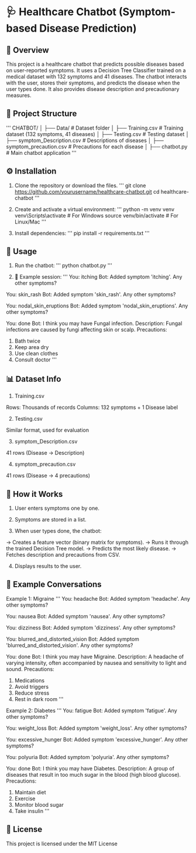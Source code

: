 # 🩺 Healthcare Chatbot (Symptom-based Disease Prediction)


## 📌 Overview

This project is a healthcare chatbot that predicts possible diseases based on user-reported symptoms.
It uses a Decision Tree Classifier trained on a medical dataset with 132 symptoms and 41 diseases.
The chatbot interacts with the user, stores their symptoms, and predicts the disease when the user types done.
It also provides disease description and precautionary measures.


## 📂 Project Structure
'''
CHATBOT/
│
├── Data/                        # Dataset folder
│   ├── Training.csv             # Training dataset (132 symptoms, 41 diseases)
│   ├── Testing.csv              # Testing dataset
│   ├── symptom_Description.csv  # Descriptions of diseases
│   ├── symptom_precaution.csv   # Precautions for each disease
│
├── chatbot.py                   # Main chatbot application
'''


## ⚙️ Installation

1. Clone the repository or download the files.
'''
git clone https://github.com/yourusername/healthcare-chatbot.git
cd healthcare-chatbot
'''

2. Create and activate a virtual environment:
'''
python -m venv venv
venv\Scripts\activate   # For Windows
source venv/bin/activate  # For Linux/Mac
'''

3. Install dependencies:
'''
pip install -r requirements.txt
'''


## 🚀 Usage

1. Run the chatbot:
'''
python chatbot.py
'''

2. 💬 Example session:
'''
You: itching
Bot: Added symptom 'itching'. Any other symptoms?

You: skin_rash
Bot: Added symptom 'skin_rash'. Any other symptoms?

You: nodal_skin_eruptions
Bot: Added symptom 'nodal_skin_eruptions'. Any other symptoms?

You: done
Bot: I think you may have Fungal infection.
Description: Fungal infections are caused by fungi affecting skin or scalp.
Precautions:
1) Bath twice
2) Keep area dry
3) Use clean clothes
4) Consult doctor
'''


## 📊 Dataset Info

1. Training.csv

Rows: Thousands of records
Columns: 132 symptoms + 1 Disease label

2. Testing.csv

Similar format, used for evaluation

3. symptom_Description.csv

41 rows (Disease → Description)

4. symptom_precaution.csv

41 rows (Disease → 4 precautions)


## 🧠 How it Works

1. User enters symptoms one by one.

2. Symptoms are stored in a list.

3. When user types done, the chatbot:

-> Creates a feature vector (binary matrix for symptoms).
-> Runs it through the trained Decision Tree model.
-> Predicts the most likely disease.
-> Fetches description and precautions from CSV.

4. Displays results to the user.


## 🧪 Example Conversations
Example 1: Migraine
'''
You: headache
Bot: Added symptom 'headache'. Any other symptoms?

You: nausea
Bot: Added symptom 'nausea'. Any other symptoms?

You: dizziness
Bot: Added symptom 'dizziness'. Any other symptoms?

You: blurred_and_distorted_vision
Bot: Added symptom 'blurred_and_distorted_vision'. Any other symptoms?

You: done
Bot: I think you may have Migraine.
Description: A headache of varying intensity, often accompanied by nausea and sensitivity to light and sound.
Precautions:
1) Medications
2) Avoid triggers
3) Reduce stress
4) Rest in dark room
'''

Example 2: Diabetes
'''
You: fatigue
Bot: Added symptom 'fatigue'. Any other symptoms?

You: weight_loss
Bot: Added symptom 'weight_loss'. Any other symptoms?

You: excessive_hunger
Bot: Added symptom 'excessive_hunger'. Any other symptoms?

You: polyuria
Bot: Added symptom 'polyuria'. Any other symptoms?

You: done
Bot: I think you may have Diabetes.
Description: A group of diseases that result in too much sugar in the blood (high blood glucose).
Precautions:
1) Maintain diet
2) Exercise
3) Monitor blood sugar
4) Take insulin
'''

## 📜 License
This project is licensed under the MIT License
